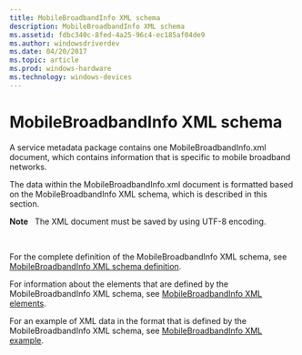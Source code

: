 ```yaml
---
title: MobileBroadbandInfo XML schema
description: MobileBroadbandInfo XML schema
ms.assetid: fdbc340c-8fed-4a25-96c4-ec185af04de9
ms.author: windowsdriverdev
ms.date: 04/20/2017
ms.topic: article
ms.prod: windows-hardware
ms.technology: windows-devices
---
```


# MobileBroadbandInfo XML schema


A service metadata package contains one MobileBroadbandInfo.xml document, which contains information that is specific to mobile broadband networks.

The data within the MobileBroadbandInfo.xml document is formatted based on the MobileBroadbandInfo XML schema, which is described in this section.

**Note**  
The XML document must be saved by using UTF-8 encoding.

 

For the complete definition of the MobileBroadbandInfo XML schema, see [MobileBroadbandInfo XML schema definition](mobilebroadbandinfo-xml-schema-definition.md).

For information about the elements that are defined by the MobileBroadbandInfo XML schema, see [MobileBroadbandInfo XML elements](mobilebroadbandinfo-xml-elements.md).

For an example of XML data in the format that is defined by the MobileBroadbandInfo XML schema, see [MobileBroadbandInfo XML example](mobilebroadbandinfo-xml-example.md).

 

 





